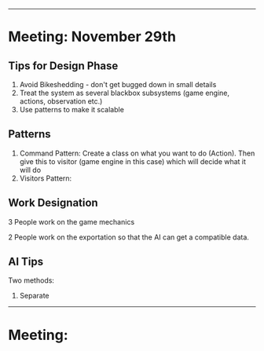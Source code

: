 
--------------------------------------------------------------------------------------
# Meeting: November 29th

## Tips for Design Phase
1) Avoid Bikeshedding - don't get bugged down in small details
2) Treat the system as several blackbox subsystems (game engine, actions, observation etc.)
3) Use patterns to make it scalable

## Patterns
1) Command Pattern:
Create a class on what you want to do (Action). Then give this to visitor (game engine in this case) which will decide what it will do
2) Visitors Pattern:

## Work Designation
3 People work on the game mechanics

2 People work on the exportation so that the AI can get a compatible data.

## AI Tips
Two methods:
1) Separate 

--------------------------------------------------------------------------------------

# Meeting: